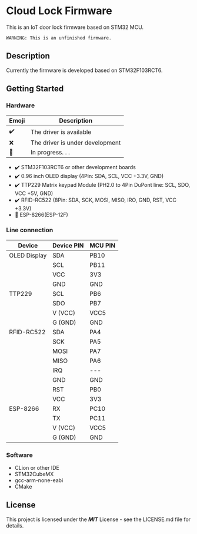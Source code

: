 # Cloud Lock Firmware
This is an IoT door lock firmware based on STM32 MCU.

`WARNING: This is an unfinished firmware.`
## Description
Currently the firmware is developed based on STM32F103RCT6.

## Getting Started
### Hardware
| Emoji              | Description                     |
|--------------------|---------------------------------|
| :heavy_check_mark: | The driver is available         |
| :x:                | The driver is under development |
| :construction:     | In progress. . .                |

+ :heavy_check_mark: STM32F103RCT6 or other development boards
+ :heavy_check_mark: 0.96 inch OLED display (4Pin: SDA, SCL, VCC +3.3V, GND)
+ :heavy_check_mark: TTP229 Matrix keypad Module (PH2.0 to 4Pin DuPont line: SCL, SDO, VCC +5V, GND)
+ :heavy_check_mark: RFID-RC522 (8Pin: SDA, SCK, MOSI, MISO, IRO, GND, RST, VCC +3.3V)
+ :construction: ESP-8266(ESP-12F)

### Line connection
| Device       | Device PIN | MCU PIN |
|--------------|------------|---------|
| OLED Display | SDA        | PB10    |
|              | SCL        | PB11    |
|              | VCC        | 3V3     |
|              | GND        | GND     |
| TTP229       | SCL        | PB6     |
|              | SDO        | PB7     |
|              | V (VCC)    | VCC5    |
|              | G (GND)    | GND     |
| RFID-RC522   | SDA        | PA4     |
|              | SCK        | PA5     |
|              | MOSI       | PA7     |
|              | MISO       | PA6     |
|              | IRQ        | ---     |
|              | GND        | GND     |
|              | RST        | PB0     |
|              | VCC        | 3V3     |
| ESP-8266     | RX         | PC10    |
|              | TX         | PC11    |
|              | V (VCC)    | VCC5    |
|              | G (GND)    | GND     |

### Software
+ CLion or other IDE
+ STM32CubeMX
+ gcc-arm-none-eabi
+ CMake

## License
This project is licensed under the ***MIT*** License - see the LICENSE.md file for details.
